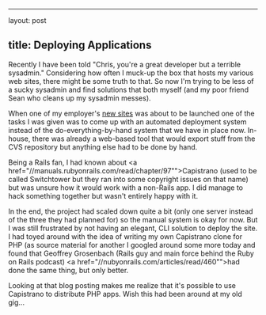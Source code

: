 <hr />

<p>layout: post</p>

<h2>title: Deploying Applications</h2>

<p>Recently I have been told "Chris, you're a great developer but a terrible sysadmin."  Considering how often I muck-up the box that hosts my various web sites, there might be some truth to that.  So now I'm trying to be less of a sucky sysadmin and find solutions that both myself (and my poor friend Sean who cleans up my sysadmin messes).</p>

<p>When one of my employer's <a href="http://www.autoforums.com">new sites</a> was about to be launched one of the tasks I was given was to come up with an automated deployment system instead of the do-everything-by-hand system that we have in place now.  In-house, there was already a web-based tool that would export stuff from the CVS repository but anything else had to be done by hand.</p>

<p>Being a Rails fan, I had known about &lt;a href="//manuals.rubyonrails.com/read/chapter/97"">Capistrano</a> (used to be called Switchtower but they ran into some copyright issues on that name) but was unsure how it would work with a non-Rails app.  I did manage to hack something together but wasn't entirely happy with it.</p>

<p>In the end, the project had scaled down quite a bit (only one server instead of the three they had planned for) so the manual system is okay for now.  But I was still frustrated by not having an elegant, CLI solution to deploy the site.  I had toyed around with the idea of writing my own Capistrano clone for PHP (as source material for another I googled around some more today and found that Geoffrey Grosenbach (Rails guy and main force behind the Ruby on Rails podcast) &lt;a href="//nubyonrails.com/articles/read/460"">had done the same thing, but only better</a>.</p>

<p>Looking at that blog posting makes me realize that it's possible to use Capistrano to distribute PHP apps.  Wish this had been around at my old gig...</p>
